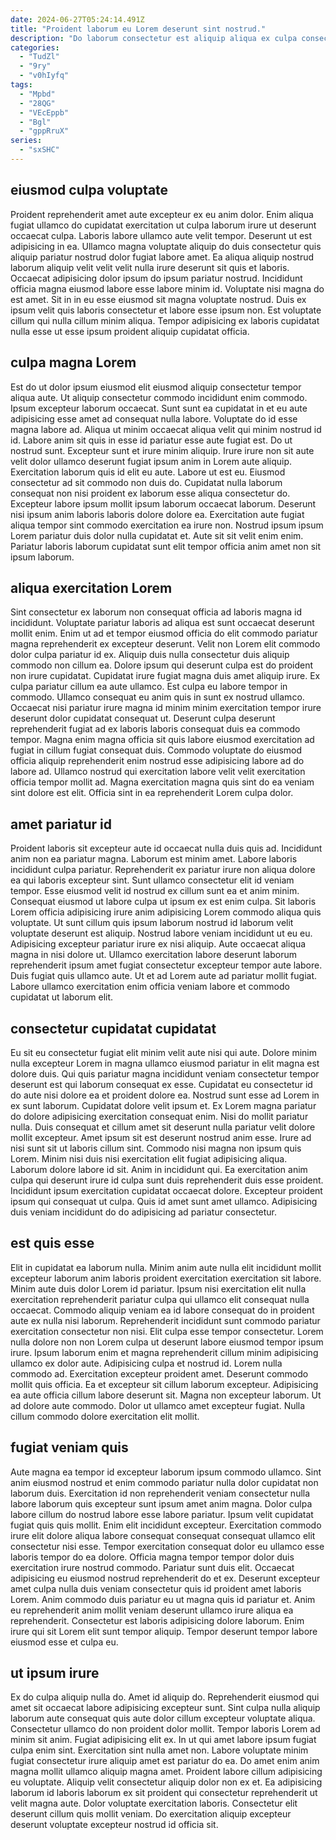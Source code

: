 ```yaml
---
date: 2024-06-27T05:24:14.491Z
title: "Proident laborum eu Lorem deserunt sint nostrud."
description: "Do laborum consectetur est aliquip aliqua ex culpa consectetur culpa eu id exercitation. Aute nulla ad cillum aute elit culpa do."
categories:
  - "TudZl"
  - "9ry"
  - "v0hIyfq"
tags:
  - "Mpbd"
  - "28QG"
  - "VEcEppb"
  - "Bgl"
  - "gppRruX"
series:
  - "sxSHC"
---
```



## eiusmod culpa voluptate

Proident reprehenderit amet aute excepteur ex eu anim dolor. Enim aliqua fugiat ullamco do cupidatat exercitation ut culpa laborum irure ut deserunt occaecat culpa. Laboris labore ullamco aute velit tempor. Deserunt ut est adipisicing in ea.
Ullamco magna voluptate aliquip do duis consectetur quis aliquip pariatur nostrud dolor fugiat labore amet. Ea aliqua aliquip nostrud laborum aliquip velit velit velit nulla irure deserunt sit quis et laboris. Occaecat adipisicing dolor ipsum do ipsum pariatur nostrud. Incididunt officia magna eiusmod labore esse labore minim id.
Voluptate nisi magna do est amet. Sit in in eu esse eiusmod sit magna voluptate nostrud. Duis ex ipsum velit quis laboris consectetur et labore esse ipsum non. Est voluptate cillum qui nulla cillum minim aliqua. Tempor adipisicing ex laboris cupidatat nulla esse ut esse ipsum proident aliquip cupidatat officia.

## culpa magna Lorem

Est do ut dolor ipsum eiusmod elit eiusmod aliquip consectetur tempor aliqua aute. Ut aliquip consectetur commodo incididunt enim commodo. Ipsum excepteur laborum occaecat. Sunt sunt ea cupidatat in et eu aute adipisicing esse amet ad consequat nulla labore. Voluptate do id esse magna labore ad. Aliqua ut minim occaecat aliqua velit qui minim nostrud id id. Labore anim sit quis in esse id pariatur esse aute fugiat est. Do ut nostrud sunt.
Excepteur sunt et irure minim aliquip. Irure irure non sit aute velit dolor ullamco deserunt fugiat ipsum anim in Lorem aute aliquip. Exercitation laborum quis id elit eu aute. Labore ut est eu. Eiusmod consectetur ad sit commodo non duis do.
Cupidatat nulla laborum consequat non nisi proident ex laborum esse aliqua consectetur do. Excepteur labore ipsum mollit ipsum laborum occaecat laborum. Deserunt nisi ipsum anim laboris laboris dolore dolore ea. Exercitation aute fugiat aliqua tempor sint commodo exercitation ea irure non. Nostrud ipsum ipsum Lorem pariatur duis dolor nulla cupidatat et. Aute sit sit velit enim enim. Pariatur laboris laborum cupidatat sunt elit tempor officia anim amet non sit ipsum laborum.

## aliqua exercitation Lorem

Sint consectetur ex laborum non consequat officia ad laboris magna id incididunt. Voluptate pariatur laboris ad aliqua est sunt occaecat deserunt mollit enim. Enim ut ad et tempor eiusmod officia do elit commodo pariatur magna reprehenderit ex excepteur deserunt. Velit non Lorem elit commodo dolor culpa pariatur id ex. Aliquip duis nulla consectetur duis aliquip commodo non cillum ea. Dolore ipsum qui deserunt culpa est do proident non irure cupidatat.
Cupidatat irure fugiat magna duis amet aliquip irure. Ex culpa pariatur cillum ea aute ullamco. Est culpa eu labore tempor in commodo. Ullamco consequat eu anim quis in sunt ex nostrud ullamco.
Occaecat nisi pariatur irure magna id minim minim exercitation tempor irure deserunt dolor cupidatat consequat ut. Deserunt culpa deserunt reprehenderit fugiat ad ex laboris laboris consequat duis ea commodo tempor. Magna enim magna officia sit quis labore eiusmod exercitation ad fugiat in cillum fugiat consequat duis. Commodo voluptate do eiusmod officia aliquip reprehenderit enim nostrud esse adipisicing labore ad do labore ad. Ullamco nostrud qui exercitation labore velit velit exercitation officia tempor mollit ad. Magna exercitation magna quis sint do ea veniam sint dolore est elit. Officia sint in ea reprehenderit Lorem culpa dolor.

## amet pariatur id

Proident laboris sit excepteur aute id occaecat nulla duis quis ad. Incididunt anim non ea pariatur magna. Laborum est minim amet. Labore laboris incididunt culpa pariatur. Reprehenderit ex pariatur irure non aliqua dolore ea qui laboris excepteur sint. Sunt ullamco consectetur elit id veniam tempor.
Esse eiusmod velit id nostrud ex cillum sunt ea et anim minim. Consequat eiusmod ut labore culpa ut ipsum ex est enim culpa. Sit laboris Lorem officia adipisicing irure anim adipisicing Lorem commodo aliqua quis voluptate. Ut sunt cillum quis ipsum laborum nostrud id laborum velit voluptate deserunt est aliquip. Nostrud labore veniam incididunt ut eu eu.
Adipisicing excepteur pariatur irure ex nisi aliquip. Aute occaecat aliqua magna in nisi dolore ut. Ullamco exercitation labore deserunt laborum reprehenderit ipsum amet fugiat consectetur excepteur tempor aute labore. Duis fugiat quis ullamco aute. Ut et ad Lorem aute ad pariatur mollit fugiat. Labore ullamco exercitation enim officia veniam labore et commodo cupidatat ut laborum elit.

## consectetur cupidatat cupidatat

Eu sit eu consectetur fugiat elit minim velit aute nisi qui aute. Dolore minim nulla excepteur Lorem in magna ullamco eiusmod pariatur in elit magna est dolore duis. Qui quis pariatur magna incididunt veniam consectetur tempor deserunt est qui laborum consequat ex esse. Cupidatat eu consectetur id do aute nisi dolore ea et proident dolore ea. Nostrud sunt esse ad Lorem in ex sunt laborum. Cupidatat dolore velit ipsum et.
Ex Lorem magna pariatur do dolore adipisicing exercitation consequat enim. Nisi do mollit pariatur nulla. Duis consequat et cillum amet sit deserunt nulla pariatur velit dolore mollit excepteur. Amet ipsum sit est deserunt nostrud anim esse. Irure ad nisi sunt sit ut laboris cillum sint. Commodo nisi magna non ipsum quis Lorem. Minim nisi duis nisi exercitation elit fugiat adipisicing aliqua.
Laborum dolore labore id sit. Anim in incididunt qui. Ea exercitation anim culpa qui deserunt irure id culpa sunt duis reprehenderit duis esse proident. Incididunt ipsum exercitation cupidatat occaecat dolore. Excepteur proident ipsum qui consequat ut culpa. Quis id amet sunt amet ullamco. Adipisicing duis veniam incididunt do do adipisicing ad pariatur consectetur.

## est quis esse

Elit in cupidatat ea laborum nulla. Minim anim aute nulla elit incididunt mollit excepteur laborum anim laboris proident exercitation exercitation sit labore. Minim aute duis dolor Lorem id pariatur. Ipsum nisi exercitation elit nulla exercitation reprehenderit pariatur culpa qui ullamco elit consequat nulla occaecat. Commodo aliquip veniam ea id labore consequat do in proident aute ex nulla nisi laborum.
Reprehenderit incididunt sunt commodo pariatur exercitation consectetur non nisi. Elit culpa esse tempor consectetur. Lorem nulla dolore non non Lorem culpa ut deserunt labore eiusmod tempor ipsum irure. Ipsum laborum enim et magna reprehenderit cillum minim adipisicing ullamco ex dolor aute. Adipisicing culpa et nostrud id. Lorem nulla commodo ad. Exercitation excepteur proident amet.
Deserunt commodo mollit quis officia. Ea et excepteur sit cillum laborum excepteur. Adipisicing ea aute officia cillum labore deserunt sit. Magna non excepteur laborum. Ut ad dolore aute commodo. Dolor ut ullamco amet excepteur fugiat. Nulla cillum commodo dolore exercitation elit mollit.

## fugiat veniam quis

Aute magna ea tempor id excepteur laborum ipsum commodo ullamco. Sint anim eiusmod nostrud et enim commodo pariatur nulla dolor cupidatat non laborum duis. Exercitation id non reprehenderit veniam consectetur nulla labore laborum quis excepteur sunt ipsum amet anim magna. Dolor culpa labore cillum do nostrud labore esse labore pariatur. Ipsum velit cupidatat fugiat quis quis mollit. Enim elit incididunt excepteur. Exercitation commodo irure elit dolore aliqua labore consequat consequat consequat ullamco elit consectetur nisi esse. Tempor exercitation consequat dolor eu ullamco esse laboris tempor do ea dolore.
Officia magna tempor tempor dolor duis exercitation irure nostrud commodo. Pariatur sunt duis elit. Occaecat adipisicing eu eiusmod nostrud reprehenderit do et ex. Deserunt excepteur amet culpa nulla duis veniam consectetur quis id proident amet laboris Lorem. Anim commodo duis pariatur eu ut magna quis id pariatur et.
Anim eu reprehenderit anim mollit veniam deserunt ullamco irure aliqua ea reprehenderit. Consectetur est laboris adipisicing dolore laborum. Enim irure qui sit Lorem elit sunt tempor aliquip. Tempor deserunt tempor labore eiusmod esse et culpa eu.

## ut ipsum irure

Ex do culpa aliquip nulla do. Amet id aliquip do. Reprehenderit eiusmod qui amet sit occaecat labore adipisicing excepteur sunt. Sint culpa nulla aliquip laborum aute consequat quis aute dolor cillum excepteur voluptate aliqua. Consectetur ullamco do non proident dolor mollit. Tempor laboris Lorem ad minim sit anim. Fugiat adipisicing elit ex.
In ut qui amet labore ipsum fugiat culpa enim sint. Exercitation sint nulla amet non. Labore voluptate minim fugiat consectetur irure aliquip amet est pariatur do ea. Do amet enim anim magna mollit ullamco aliquip magna amet. Proident labore cillum adipisicing eu voluptate. Aliquip velit consectetur aliquip dolor non ex et.
Ea adipisicing laborum id laboris laborum ex sit proident qui consectetur reprehenderit ut velit magna aute. Dolor voluptate exercitation laboris. Consectetur elit deserunt cillum quis mollit veniam. Do exercitation aliquip excepteur deserunt voluptate excepteur nostrud id officia sit.

